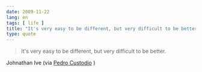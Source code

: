 ```yaml
---
date: 2009-11-22
lang: en
tags: [ life ]
title: "It's very easy to be different, but very difficult to be better"
type: quote
---
```


> It's very easy to be different, but very difficult to be better.

Johnathan Ive (via [Pedro
Custodio](http://pedrocustodio.posterous.com/its-very-easy) )

